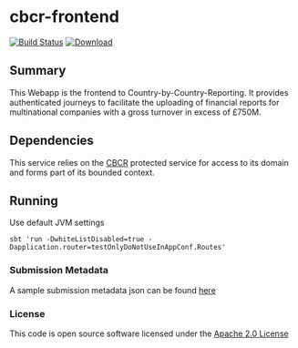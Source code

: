 # cbcr-frontend

[![Build Status](https://travis-ci.org/hmrc/cbcr-frontend.svg)](https://travis-ci.org/hmrc/cbcr-frontend) [ ![Download](https://api.bintray.com/packages/hmrc/releases/cbcr-frontend/images/download.svg) ](https://bintray.com/hmrc/releases/cbcr-frontend/_latestVersion)

## Summary

This Webapp is the frontend to Country-by-Country-Reporting. It provides authenticated journeys to facilitate the 
uploading of financial reports for multinational companies with a gross turnover in excess of £750M.

## Dependencies

This service relies on the [CBCR](https://github.com/hmrc/cbcr) protected service for access to its domain and forms part of its bounded context. 

## Running

Use default JVM settings

```sbtshell
sbt 'run -DwhiteListDisabled=true -Dapplication.router=testOnlyDoNotUseInAppConf.Routes'
```

### Submission Metadata

A sample submission metadata json can be found [here](conf/docs/metadata.json)

### License

This code is open source software licensed under the [Apache 2.0 License]("http://www.apache.org/licenses/LICENSE-2.0.html")


